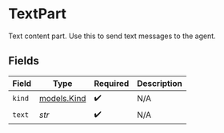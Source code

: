 # TextPart

Text content part. Use this to send text messages to the agent.


## Fields

| Field                            | Type                             | Required                         | Description                      |
| -------------------------------- | -------------------------------- | -------------------------------- | -------------------------------- |
| `kind`                           | [models.Kind](../models/kind.md) | :heavy_check_mark:               | N/A                              |
| `text`                           | *str*                            | :heavy_check_mark:               | N/A                              |